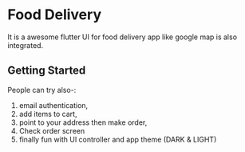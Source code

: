 # Food Delivery
It is a awesome flutter UI for food delivery app like google map is also integrated.

## Getting Started
People can try also-:

1.	email authentication,
2.	add items to cart,
3.	point to your address then make order,
4.	Check order screen
5.	finally fun with UI controller and app theme (DARK & LIGHT)

